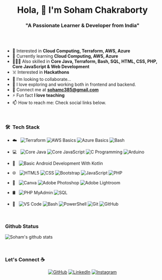 <h1 align="center">Hola, 👋 I'm Soham Chakraborty</h1>
<h3 align="center">"A Passionate Learner & Developer from India"</h3>

<br>
<br>

- 👀 Interested in **Cloud Computing, Terraform, AWS, Azure**
- 🌱 Currently learning **Cloud Computing, AWS, Azure**
- 🤹🏼‍♂️ Also skilled in **Core Java, Terraform, Bash, SQL, HTML, CSS, PHP, Core JavaScript & Web Development**
- ☠️ Interested in **Hackathons**
- 💞️ I’m looking to collaborate...
- 🧭 I love exploring and working both in frontend and backend.
- 📧 Connect me at **sohamc385@gmail.com**
- ⚡ Fun fact **I love teaching**
- 📫 How to reach me: Check social links below.

<br>


<h3> 🛠 &nbsp;Tech Stack</h3>

- ☁️ &nbsp;
  ![Terraform](https://img.shields.io/badge/-Terraform-333333?style=flat&logo=Terraform&logoColor=8938f2)
  ![AWS Basics](https://img.shields.io/badge/-AWS%20Basics-333333?style=flat&logo=Amazon%20AWS&logoColor=FF9900)
  ![Azure Basics](https://img.shields.io/badge/-Azure%20Basics-333333?style=flat&logo=Microsoft%20Azure&logoColor=4574E0)
  ![Bash](https://img.shields.io/badge/-Bash-333333?style=flat&logo=GNU%20Bash&logoColor=4EAA25)

- 💻 &nbsp;
  ![Core Java](https://img.shields.io/badge/-Core%20Java-333333?style=flat&logo=Oracle)
  ![Core JavaScript](https://img.shields.io/badge/-Core%20JavaScript-333333?style=flat&logo=JavaScript)
  ![C Programming](https://img.shields.io/badge/-C%20Progamming-333333?style=flat&logo=Codio)
  ![Arduino](https://img.shields.io/badge/-Arduino-333333?style=flat&logo=Arduino)

- 📱 &nbsp;
  ![Basic Android Development With Kotlin](https://img.shields.io/badge/-Basic%20Android%20Development%20With%20Kotlin-333333?style=flat&logo=Kotlin)

- 🌐 &nbsp;
  ![HTML5](https://img.shields.io/badge/-HTML5-333333?style=flat&logo=HTML5)
  ![CSS](https://img.shields.io/badge/-CSS-333333?style=flat&logo=CSS3&logoColor=1572B6)
  ![Bootstrap](https://img.shields.io/badge/-Bootstrap-333333?style=flat&logo=bootstrap&logoColor=691ee3)
  ![JavaScript](https://img.shields.io/badge/-JavaScript-333333?style=flat&logo=JavaScript)
  ![PHP](https://img.shields.io/badge/-PHP-333333?style=flat&logo=PHP&logoColor=8764fa)
  
- 🎨 &nbsp;
  ![Canva](https://img.shields.io/badge/-Canva-333333?style=flat&logo=Canva&logoColor=00C4CC)
  ![Adobe Photoshop](https://img.shields.io/badge/-Adobe%20Photoshop-333333?style=flat&logo=Adobe%20Photoshop&logoColor=31A8FF)
  ![Adobe Lightroom](https://img.shields.io/badge/-Adobe%20Lightroom-333333?style=flat&logo=Adobe%20Lightroom&logoColor=31A8FF)
  
- 🛢 &nbsp;
  ![PHP MyAdmin](https://img.shields.io/badge/-PHP%20MyAdmin-333333?style=flat&logo=phpMyAdmin&logoColor=ff841f)
  ![SQL](https://img.shields.io/badge/-SQL-333333?style=flat&logo=SQLite&logoColor=ff1f4f)

- 🔧 &nbsp;
  ![VS Code](https://img.shields.io/badge/-VSCode-333333?style=flat&logo=Visual%20Studio%20Code&logoColor=289af7)
  ![Bash](https://img.shields.io/badge/-Bash-333333?style=flat&logo=GNU%20Bash&logoColor=4EAA25)
  ![PowerShell](https://img.shields.io/badge/-Powershell-333333?style=flat&logo=powershell)
  ![Git](https://img.shields.io/badge/-Git-333333?style=flat&logo=Git)
  ![GitHub](https://img.shields.io/badge/-GitHub-333333?style=flat&logo=github)
  
<br>

### Github Status
![Soham's github stats](https://github-readme-stats.vercel.app/api?username=sohamc2001&bg_color=0,3E5151,ffca8d&title_color=fff&text_color=fff)

<br>

### Let's Connect :coffee:
<p align="center">
	<a href="https://github.com/sohamc2001"><img src="https://img.icons8.com/bubbles/50/000000/github.png" alt="GitHub"/></a>
	<a href="https://www.linkedin.com/in/soham-chakraborty2001/"><img src="https://img.icons8.com/bubbles/50/000000/linkedin.png" alt="LinkedIn"/></a>
	<a href="https://www.instagram.com/undefined_polaroids/"><img src="https://img.icons8.com/bubbles/50/000000/instagram.png" alt="Instagram"/></a>
</p>
